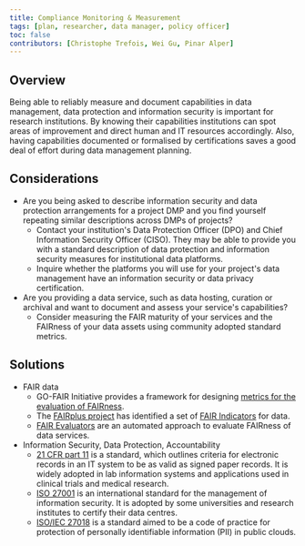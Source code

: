 ```yaml
---
title: Compliance Monitoring & Measurement
tags: [plan, researcher, data manager, policy officer] 
toc: false
contributors: [Christophe Trefois, Wei Gu, Pinar Alper]
---
```


## Overview

Being able to reliably measure and document capabilities in data management, data protection and information security is important for research institutions.
By knowing their capabilities institutions can spot areas of improvement and direct human and IT resources accordingly. Also, having capabilities documented or formalised by certifications saves a good deal of effort during data management planning.


## Considerations

* Are you being asked to describe information security and data protection arrangements for a project DMP and you find yourself repeating similar descriptions across DMPs of projects?
  *  Contact your institution's Data Protection Officer (DPO) and Chief Information Security Officer (CISO). They may be able to provide you with a standard description of data protection and information security measures for institutional data platforms.
  *  Inquire whether the platforms you will use for your project's data management have an information security or data privacy certification.
* Are you providing a data service, such as data hosting, curation or archival and want to document and assess your service's capabilities?  
  *  Consider measuring the FAIR maturity of your services and the FAIRness of your data assets using community adopted standard metrics.


## Solutions

* FAIR data
  *  GO-FAIR Initiative provides a framework for designing [metrics for the evaluation of FAIRness](https://www.go-fair.org/2017/12/11/metrics-evaluation-fairness/).
  *  The [FAIRplus project](https://fairplus.github.io/cookbook-dev/intro)  has identified a set of [FAIR Indicators](https://zenodo.org/record/3909563#.X8ABpi-ZNTY) for data. 
  *  [FAIR Evaluators](https://fairsharing.github.io/FAIR-Evaluator-FrontEnd/#!/evaluations) are an automated approach to evaluate FAIRness of data services. 
* Information Security, Data Protection, Accountability
  *  [21 CFR part 11](https://www.fda.gov/regulatory-information/search-fda-guidance-documents/part-11-electronic-records-electronic-signatures-scope-and-application) is a standard, which outlines criteria for electronic records in an IT system to be as valid as signed paper
records. It is widely adopted in lab information systems and applications used in clinical trials and medical research.
  *  [ISO 27001](https://www.iso.org/isoiec-27001-information-security.html) is an international standard for the management of information security. It is adopted by some universities and research institutes to certify their data centres. 
  *  [ISO/IEC 27018](http://data-reuse.eu/wp-content/uploads/2017/02/ISO-Standards.pdf) is a standard aimed to be a code of practice for protection of personally identifiable information (PII) in public clouds.

